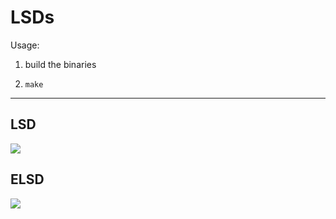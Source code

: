 # LSDs

Usage:

1. build the binaries

2. `make`

---

## LSD

![](https://cdn.rawgit.com/district10/LSDs/master/pano.pgm.lsd.svg.marked.svg)

## ELSD

![](https://cdn.rawgit.com/district10/LSDs/master/pano.pgm.elsd.svg.marked.svg)
